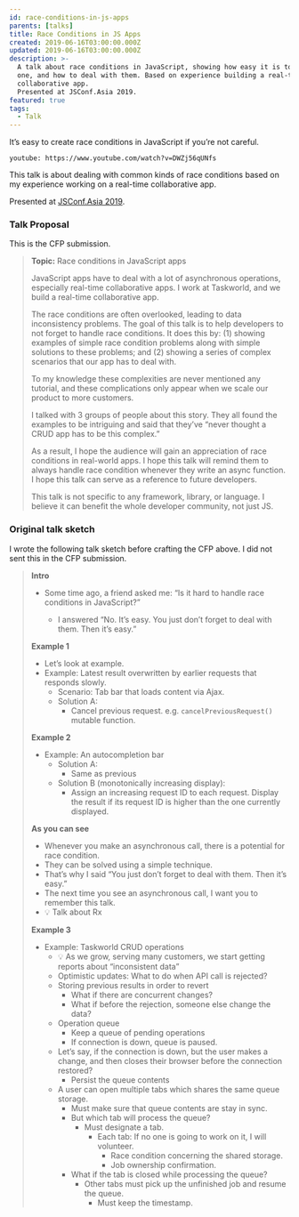 ```yaml
---
id: race-conditions-in-js-apps
parents: [talks]
title: Race Conditions in JS Apps
created: 2019-06-16T03:00:00.000Z
updated: 2019-06-16T03:00:00.000Z
description: >-
  A talk about race conditions in JavaScript, showing how easy it is to create
  one, and how to deal with them. Based on experience building a real-time
  collaborative app.
  Presented at JSConf.Asia 2019.
featured: true
tags:
  - Talk
---
```


It’s easy to create race conditions in JavaScript if you’re not careful.

`youtube: https://www.youtube.com/watch?v=DWZj56qUNfs`

This talk is about dealing with common kinds of race conditions based on my experience working on a real-time collaborative app.

Presented at [JSConf.Asia 2019](https://2019.jsconf.asia/).

### Talk Proposal

This is the CFP submission.

> **Topic:** Race conditions in JavaScript apps
>
> JavaScript apps have to deal with a lot of asynchronous operations, especially real-time collaborative apps. I work at Taskworld, and we build a real-time collaborative app.
>
> The race conditions are often overlooked, leading to data inconsistency problems. The goal of this talk is to help developers to not forget to handle race conditions. It does this by: (1) showing examples of simple race condition problems along with simple solutions to these problems; and (2) showing a series of complex scenarios that our app has to deal with.
>
> To my knowledge these complexities are never mentioned any tutorial, and these complications only appear when we scale our product to more customers.
>
> I talked with 3 groups of people about this story. They all found the examples to be intriguing and said that they’ve “never thought a CRUD app has to be this complex.”
>
> As a result, I hope the audience will gain an appreciation of race conditions in real-world apps. I hope this talk will remind them to always handle race condition whenever they write an async function. I hope this talk can serve as a reference to future developers.
>
> This talk is not specific to any framework, library, or language. I believe it can benefit the whole developer community, not just JS.

### Original talk sketch

I wrote the following talk sketch before crafting the CFP above. I did not sent this in the CFP submission.

<blockquote>

**Intro**

- Some time ago, a friend asked me: “Is it hard to handle race conditions in JavaScript?”

  - I answered “No. It’s easy. You just don’t forget to deal with them. Then it’s easy.”

**Example 1**

- Let’s look at example.
- Example: Latest result overwritten by earlier requests that responds slowly.
  - Scenario: Tab bar that loads content via Ajax.
  - Solution A:
    - Cancel previous request. e.g. `cancelPreviousRequest()` mutable function.

**Example 2**

- Example: An autocompletion bar
  - Solution A:
    - Same as previous
  - Solution B (monotonically increasing display):
    - Assign an increasing request ID to each request. Display the result if its request ID is higher than the one currently displayed.

**As you can see**

- Whenever you make an asynchronous call, there is a potential for race condition.
- They can be solved using a simple technique.
- That’s why I said “You just don’t forget to deal with them. Then it’s easy.”
- The next time you see an asynchronous call, I want you to remember this talk.
- 💡 Talk about Rx

**Example 3**

- Example: Taskworld CRUD operations
  - 💡 As we grow, serving many customers, we start getting reports about “inconsistent data”
  - Optimistic updates: What to do when API call is rejected?
  - Storing previous results in order to revert
    - What if there are concurrent changes?
    - What if before the rejection, someone else change the data?
  - Operation queue
    - Keep a queue of pending operations
    - If connection is down, queue is paused.
  - Let’s say, if the connection is down, but the user makes a change, and then closes their browser before the connection restored?
    - Persist the queue contents
  - A user can open multiple tabs which shares the same queue storage.
    - Must make sure that queue contents are stay in sync.
    - But which tab will process the queue?
      - Must designate a tab.
        - Each tab: If no one is going to work on it, I will volunteer.
          - Race condition concerning the shared storage.
          - Job ownership confirmation.
    - What if the tab is closed while processing the queue?
      - Other tabs must pick up the unfinished job and resume the queue.
        - Must keep the timestamp.

</blockquote>
